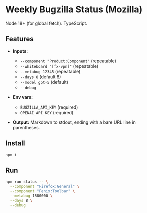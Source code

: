 # Weekly Bugzilla Status (Mozilla)

Node 18+ (for global fetch). TypeScript.

## Features

- **Inputs:**
  - `--component "Product:Component"` (repeatable)  
  - `--whiteboard "[fx-vpn]"` (repeatable)
  - `--metabug 12345` (repeatable)  
  - `--days 8` (default 8)  
  - `--model gpt-5` (default)  
  - `--debug`

- **Env vars:**
  - `BUGZILLA_API_KEY` (required)  
  - `OPENAI_API_KEY` (required)

- **Output:** Markdown to stdout, ending with a bare URL line in parentheses.

## Install

```bash
npm i
```

## Run

```bash
npm run status -- \
  --component "Firefox:General" \
  --component "Fenix:Toolbar" \
  --metabug 1880000 \
  --days 8 \
  --debug
```
